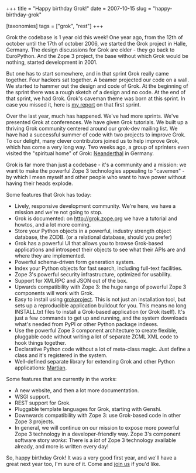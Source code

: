 +++
title = "Happy birthday Grok!"
date = 2007-10-15
slug = "happy-birthday-grok"

[taxonomies]
tags = ["grok", "rest"]
+++

Grok the codebase is 1 year old this week! One year ago, from the 12th
of october until the 17th of october 2006, we started the Grok project
in Halle, Germany. The design discussions for Grok are older - they go
back to EuroPython. And the Zope 3 project, the base without which Grok
would be nothing, started development in 2001.

But one has to start somewhere, and in that sprint Grok really came together.
Four hackers sat together. A beamer projected our code on a wall. We started to
hammer out the design and code of Grok. At the beginning of the sprint there
was a rough sketch of a design and no code. At the end of that sprint, we had
Grok. Grok's caveman theme was born at this sprint. In case you missed it, here
is [my report](@/posts/grok-or-what-i-did-on-my-holiday.md) on that first
sprint.

Over the last year, much has happened. We've had more sprints. We've
presented Grok at conferences. We have given Grok tutorials. We built up
a thriving Grok community centered around our grok-dev mailing list. We
have had a successful summer of code with two projects to improve Grok.
To our delight, many clever contributors joined us to help improve Grok,
which has come a very long way. Two weeks ago, a group of sprinters even
visited the "spiritual home" of Grok:
[Neanderthal](http://en.wikipedia.org/wiki/Neanderthal%2C_Germany) in
Germany.

Grok is far more than just a codebase - it's a community and a mission:
we want to make the powerful Zope 3 technologies appealing to
"cavemen" - by which I mean myself and other people who want to have
power without having their heads explode.

Some features that Grok has today:

- Lively, responsive development community. We're here, we have a
  mission and we're not going to stop.
- Grok is documented: on <http://grok.zope.org> we have a tutorial and
  howtos, and a lot more coming.
- Store your Python objects in a powerful, industry strength object
  database, the ZODB. (or a relational database, should you prefer)
- Grok has a powerful UI that allows you to browse Grok-based
  applications and introspect their objects to see what their APIs are
  and where they are implemented.
- Powerful schema-driven form generation system.
- Index your Python objects for fast search, including full-text
  facilities.
- Zope 3's powerful security infrastructure, optimized for usability.
- Support for XMLRPC and JSON out of the box.
- Upwards compatibility with Zope 3: the huge range of powerful Zope 3
  components will work with Grok.
- Easy to install using
  [grokproject](http://pypi.python.org/pypi/grokproject). This is not
  just an installation tool, but sets up a reproducible application
  buildout for you. This means no long INSTALL.txt files to install a
  Grok-based application (or Grok itself). It's just a few commands to
  get up and running, and the system downloads what's needed from PyPI
  or other Python package indexes.
- Use the powerful Zope 3 component architecture to create flexible,
  pluggable code without writing a lot of separate ZCML XML code to hook
  things together.
- Declarative Python code without a lot of meta-class magic. Just define
  a class and it's registered in the system.
- Well-defined separate library for extending Grok and other Python
  applications: [Martian](http://pypi.python.org/pypi/martian).

Some features that are currently in the works:

- A new website, and then a lot more documentation.
- WSGI support.
- REST support for Grok.
- Pluggable template languages for Grok, starting with Genshi.
- Downwards compatibility with Zope 3: use Grok-based code in other Zope
  3 projects.
- In general, we will continue on our mission to expose more powerful
  Zope 3 technology in a developer-friendly way. Zope 3's component
  software story _works_: There is a _lot_ of Zope 3 technology
  available already, and more is written every day!

So, happy birthday Grok! It was a very good first year, and we'll have a
great next year too, I'm sure of it. Come and [join
us](http://mail.zope.org/mailman/listinfo/grok-dev) if you'd like.
